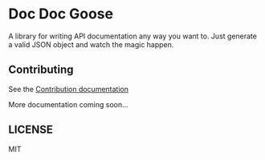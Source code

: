 # Doc Doc Goose

A library for writing API documentation any way you want to. Just generate a valid JSON object and watch the magic happen.

## Contributing
See the [Contribution documentation](CONTRIBUTING.md)

More documentation coming soon...

## LICENSE
MIT